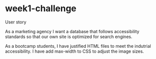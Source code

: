 # week1-challenge
User story 

As a marketing agency
I want a database that follows accessibility standards so that 
our own site is optimized for search engines.

As a bootcamp students,
I have justified HTML files to meet the indutrial accessibility. 
I have add max-width to CSS to adjust the image sizes. 
